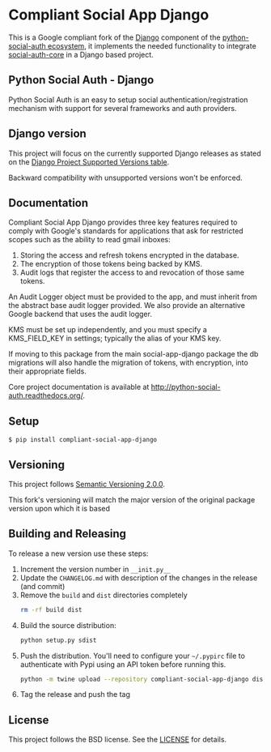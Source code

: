 # Compliant Social App Django

This is a Google compliant fork of the [Django](https://www.djangoproject.com/) component of the
[python-social-auth ecosystem](https://github.com/python-social-auth/social-core),
it implements the needed functionality to integrate
[social-auth-core](https://github.com/python-social-auth/social-core)
in a Django based project.

## Python Social Auth - Django

Python Social Auth is an easy to setup social authentication/registration
mechanism with support for several frameworks and auth providers.

## Django version

This project will focus on the currently supported Django releases as
stated on the [Django Project Supported Versions table](https://www.djangoproject.com/download/#supported-versions).

Backward compatibility with unsupported versions won't be enforced.

## Documentation

Compliant Social App Django provides three key features required to comply with Google's standards for applications that
ask for restricted scopes such as the ability to read gmail inboxes:

1. Storing the access and refresh tokens encrypted in the database.
2. The encryption of those tokens being backed by KMS.
3. Audit logs that register the access to and revocation of those same tokens.

An Audit Logger object must be provided to the app, and must inherit from the abstract base audit logger provided. We
also provide an alternative Google backend that uses the audit logger.

KMS must be set up independently, and you must specify a KMS_FIELD_KEY in settings; typically the alias of your KMS key.

If moving to this package from the main social-app-django package the db migrations will also handle the migration of
tokens, with encryption, into their appropriate fields.

Core project documentation is available at http://python-social-auth.readthedocs.org/.

## Setup

```shell
$ pip install compliant-social-app-django
```

## Versioning

This project follows [Semantic Versioning 2.0.0](http://semver.org/spec/v2.0.0.html).

This fork's versioning will match the major version of the original package version upon which it is based

## Building and Releasing

To release a new version use these steps:

1. Increment the version number in `__init.py__`
2. Update the `CHANGELOG.md` with description of the changes in the release (and commit)
3. Remove the `build` and `dist` directories completely
   ```bash
   rm -rf build dist
   ```
4. Build the source distribution:
   ```bash
   python setup.py sdist
   ```
5. Push the distribution. You'll need to configure your `~/.pypirc` file to
   authenticate with Pypi using an API token before running this.
   ```bash
   python -m twine upload --repository compliant-social-app-django dist/*
   ```
6. Tag the release and push the tag

## License

This project follows the BSD license. See the [LICENSE](LICENSE) for details.
